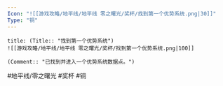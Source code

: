 ```yaml
---
Icon: "![[游戏攻略/地平线/地平线 零之曙光/奖杯/找到第一个优势系统.png|30]]"
Type: "铜"
---
```

```ad-common-bronze-trophy
title: (Title:: "找到第一个优势系统")
![[游戏攻略/地平线/地平线 零之曙光/奖杯/找到第一个优势系统.png|100]]

(Comment:: "已找到并进入一个优势系统数据点。")
```

#地平线/零之曙光 #奖杯 #铜
